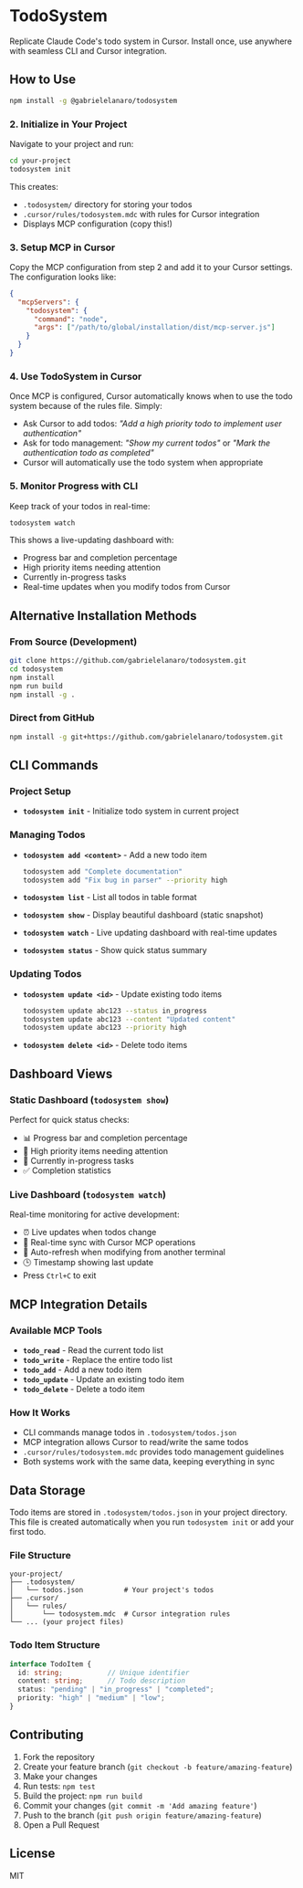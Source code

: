 # TodoSystem

Replicate Claude Code's todo system in Cursor. Install once, use anywhere with seamless CLI and Cursor integration.

## How to Use

```bash
npm install -g @gabrielelanaro/todosystem
```

### 2. Initialize in Your Project

Navigate to your project and run:

```bash
cd your-project
todosystem init
```

This creates:
- `.todosystem/` directory for storing your todos
- `.cursor/rules/todosystem.mdc` with rules for Cursor integration
- Displays MCP configuration (copy this!)

### 3. Setup MCP in Cursor

Copy the MCP configuration from step 2 and add it to your Cursor settings. The configuration looks like:

```json
{
  "mcpServers": {
    "todosystem": {
      "command": "node",
      "args": ["/path/to/global/installation/dist/mcp-server.js"]
    }
  }
}
```

### 4. Use TodoSystem in Cursor

Once MCP is configured, Cursor automatically knows when to use the todo system because of the rules file. Simply:

- Ask Cursor to add todos: *"Add a high priority todo to implement user authentication"*
- Ask for todo management: *"Show my current todos"* or *"Mark the authentication todo as completed"*
- Cursor will automatically use the todo system when appropriate

### 5. Monitor Progress with CLI

Keep track of your todos in real-time:

```bash
todosystem watch
```

This shows a live-updating dashboard with:
- Progress bar and completion percentage
- High priority items needing attention  
- Currently in-progress tasks
- Real-time updates when you modify todos from Cursor

## Alternative Installation Methods

### From Source (Development)

```bash
git clone https://github.com/gabrielelanaro/todosystem.git
cd todosystem
npm install
npm run build
npm install -g .
```

### Direct from GitHub

```bash
npm install -g git+https://github.com/gabrielelanaro/todosystem.git
```

## CLI Commands

### Project Setup
- **`todosystem init`** - Initialize todo system in current project

### Managing Todos
- **`todosystem add <content>`** - Add a new todo item
  ```bash
  todosystem add "Complete documentation"
  todosystem add "Fix bug in parser" --priority high
  ```

- **`todosystem list`** - List all todos in table format
- **`todosystem show`** - Display beautiful dashboard (static snapshot)  
- **`todosystem watch`** - Live updating dashboard with real-time updates
- **`todosystem status`** - Show quick status summary

### Updating Todos
- **`todosystem update <id>`** - Update existing todo items
  ```bash
  todosystem update abc123 --status in_progress
  todosystem update abc123 --content "Updated content"
  todosystem update abc123 --priority high
  ```

- **`todosystem delete <id>`** - Delete todo items

## Dashboard Views

### Static Dashboard (`todosystem show`)
Perfect for quick status checks:
- 📊 Progress bar and completion percentage  
- 🚨 High priority items needing attention
- 🔄 Currently in-progress tasks
- ✅ Completion statistics

### Live Dashboard (`todosystem watch`)
Real-time monitoring for active development:
- ⏰ Live updates when todos change
- 🔄 Real-time sync with Cursor MCP operations
- 📱 Auto-refresh when modifying from another terminal
- 🕒 Timestamp showing last update
- Press `Ctrl+C` to exit

## MCP Integration Details

### Available MCP Tools
- **`todo_read`** - Read the current todo list
- **`todo_write`** - Replace the entire todo list  
- **`todo_add`** - Add a new todo item
- **`todo_update`** - Update an existing todo item
- **`todo_delete`** - Delete a todo item

### How It Works
- CLI commands manage todos in `.todosystem/todos.json`
- MCP integration allows Cursor to read/write the same todos
- `.cursor/rules/todosystem.mdc` provides todo management guidelines
- Both systems work with the same data, keeping everything in sync

## Data Storage

Todo items are stored in `.todosystem/todos.json` in your project directory. This file is created automatically when you run `todosystem init` or add your first todo.

### File Structure
```
your-project/
├── .todosystem/
│   └── todos.json          # Your project's todos
├── .cursor/
│   └── rules/
│       └── todosystem.mdc  # Cursor integration rules
└── ... (your project files)
```

### Todo Item Structure

```typescript
interface TodoItem {
  id: string;           // Unique identifier
  content: string;      // Todo description
  status: "pending" | "in_progress" | "completed";
  priority: "high" | "medium" | "low";
}
```

## Contributing

1. Fork the repository
2. Create your feature branch (`git checkout -b feature/amazing-feature`)
3. Make your changes
4. Run tests: `npm test`
5. Build the project: `npm run build`
6. Commit your changes (`git commit -m 'Add amazing feature'`)
7. Push to the branch (`git push origin feature/amazing-feature`)
8. Open a Pull Request

## License

MIT